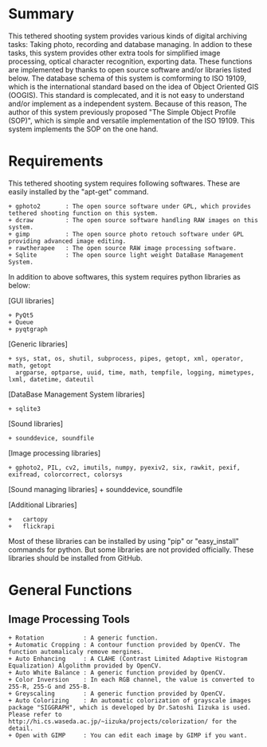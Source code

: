 # Summary
 This tethered shooting system provides various kinds of digital archiving tasks: Taking photo, recording and database managing.
 In addion to these tasks, this system provides other extra tools for simplified image processing, optical character recognition,
 exporting data. These functions are implemented by thanks to open source software and/or libraries listed below.
 The database schema of this system is comforming to ISO 19109, which is the international standard based on the idea of Object
 Oriented GIS (OOGIS). This standard is complecated, and it is not easy to understand and/or implement as a independent system.
 Because of this reason, The author of this system previously proposed "The Simple Object Profile (SOP)", which is simple and
 versatile implementation of the ISO 19109. This system implements the SOP on the one hand. 

# Requirements
This tethered shooting system requires following softwares. These are easily installed by the "apt-get" command.

    + gphoto2       : The open source software under GPL, which provides tethered shooting function on this system.
    + dcraw         : The open source software handling RAW images on this system.
    + gimp          : The open source photo retouch software under GPL providing advanced image editing.
    + rawtherapee   : The open source RAW image processing software.
    + Sqlite        : The open source light weight DataBase Management System.

In addition to above softwares, this system requires python libraries as below:

 [GUI libraries]

    + PyQt5
    + Queue
    + pyqtgraph

 [Generic libraries]

    + sys, stat, os, shutil, subprocess, pipes, getopt, xml, operator, math, getopt
      argparse, optparse, uuid, time, math, tempfile, logging, mimetypes, lxml, datetime, dateutil

 [DataBase Management System libraries]

    + sqlite3

 [Sound libraries]

    + sounddevice, soundfile

 [Image processing libraries]

    + gphoto2, PIL, cv2, imutils, numpy, pyexiv2, six, rawkit, pexif, exifread, colorcorrect, colorsys

 [Sound managing libraries] 
    + sounddevice, soundfile

 [Additional Libraries]

    +	cartopy
    +	flickrapi

 Most of these libraries can be installed by using "pip" or "easy_install" commands for python. But some libraries are not provided
 officially. These libraries should be installed from GitHub. 

# General Functions
## Image Processing Tools
    + Rotation           : A generic function.
    + Automatic Cropping : A contour function provided by OpenCV. The function automalicaly remove mergines.
    + Auto Enhancing     : A CLAHE (Contrast Limited Adaptive Histogram Equalization) Algolithm provided by OpenCV.
    + Auto White Balance : A generic function provided by OpenCV.
    + Color Inversion    : In each RGB channel, the value is converted to 255-R, 255-G and 255-B.
    + Greyscaling        : A generic function provided by OpenCV.
    + Auto Colorizing    : An automatic colorization of grayscale images package "SIGGRAPH", which is developed by Dr.Satoshi Iizuka is used. Please refer to http://hi.cs.waseda.ac.jp/~iizuka/projects/colorization/ for the detail.
    + Open with GIMP     : You can edit each image by GIMP if you want. 